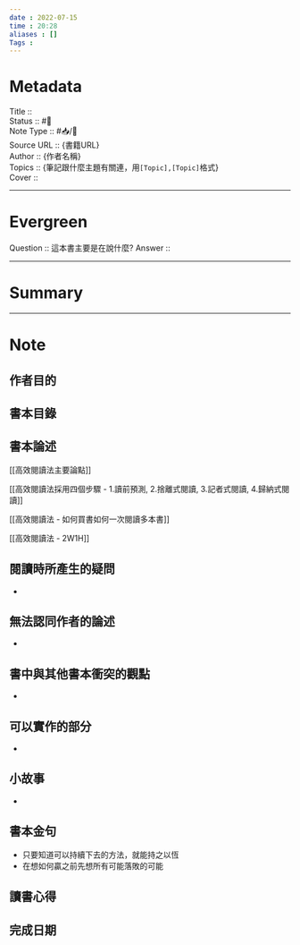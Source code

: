 ```yaml
---
date : 2022-07-15
time : 20:28
aliases : []
Tags : 
---
```

# Metadata
Title :: <br>
Status :: #🌱 <br>
Note Type :: #📥/📘 <br>
Source URL :: {書籍URL}<br>
Author :: {作者名稱}<br>
Topics :: {筆記跟什麼主題有關連，用`[Topic],[Topic]`格式}<br>
Cover ::

 
---
# Evergreen
Question :: 這本書主要是在說什麼?
Answer :: 


---

# Summary
---

# Note

## 作者目的


## 書本目錄


## 書本論述
[[高效閱讀法主要論點]]

[[高效閱讀法採用四個步驟 - 1.讀前預測, 2.捨離式閱讀, 3.記者式閱讀, 4.歸納式閱讀]]

[[高效閱讀法 - 如何買書如何一次閱讀多本書]]

[[高效閱讀法 - 2W1H]]

## 閱讀時所產生的疑問
- 

## 無法認同作者的論述
- 

## 書中與其他書本衝突的觀點
- 

## 可以實作的部分
- 

## 小故事
- 

## 書本金句
- 只要知道可以持續下去的方法，就能持之以恆
- 在想如何贏之前先想所有可能落敗的可能

## 讀書心得


## 完成日期

